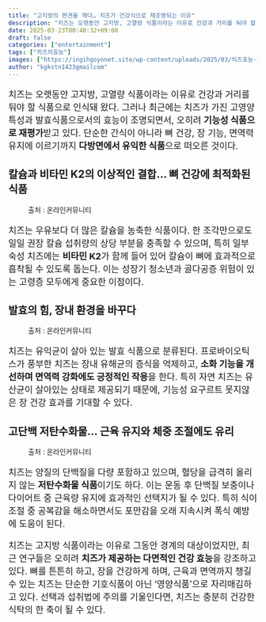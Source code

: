 ```yaml
---
title: "고지방의 편견을 깨다… 치즈가 건강식으로 재조명되는 이유"
description: "치즈는 오랫동안 고지방, 고열량 식품이라는 이유로 건강과 거리를 둬야 할 식품으로 인식돼 왔다. 그러나 최근에는 치즈가 가진 고영양 특성과 발효식품으로서의 효능이 조명되면서, 오히려 기능성 식품으로 재평가받고 있다. 단순한 간식이 아니라 뼈 건강, 장 기능, 면역력 유"
date: 2025-03-23T00:40:32+09:00
draft: false
categories: ["entertainment"]
tags: ["치즈의효능"]
images: ["https://ingihgoyonet.site/wp-content/uploads/2025/03/치즈효능-1024x683.jpg", "https://ingihgoyonet.site/wp-content/uploads/2025/03/고지방이지만좋은치즈-1024x683.jpg", "https://ingihgoyonet.site/wp-content/uploads/2025/03/치즈의효능-1024x683.jpg"]
author: "kgkstn1423gmailcom"
---
```


<p style="font-size:18px">치즈는 오랫동안 고지방, 고열량 식품이라는 이유로 건강과 거리를 둬야 할 식품으로 인식돼 왔다. 그러나 최근에는 치즈가 가진 고영양 특성과 발효식품으로서의 효능이 조명되면서, 오히려 <strong>기능성 식품으로 재평가</strong>받고 있다. 단순한 간식이 아니라 뼈 건강, 장 기능, 면역력 유지에 이르기까지 <strong>다방면에서 유익한 식품</strong>으로 떠오른 것이다.</p> <h2 >칼슘과 비타민 K2의 이상적인 결합… 뼈 건강에 최적화된 식품</h2> <figure ><img src="https://ingihgoyonet.site/wp-content/uploads/2025/03/치즈효능-1024x683.jpg" alt="" style="aspect-ratio:16/9;object-fit:cover"/><figcaption >출처 : 온라인커뮤니티</figcaption></figure> <p style="font-size:18px">치즈는 우유보다 더 많은 칼슘을 농축한 식품이다. 한 조각만으로도 일일 권장 칼슘 섭취량의 상당 부분을 충족할 수 있으며, 특히 일부 숙성 치즈에는 <strong>비타민 K2</strong>가 함께 들어 있어 칼슘이 뼈에 효과적으로 흡착될 수 있도록 돕는다. 이는 성장기 청소년과 골다공증 위험이 있는 고령층 모두에게 중요한 이점이다.</p> <h2 >발효의 힘, 장내 환경을 바꾸다</h2> <figure ><img src="https://ingihgoyonet.site/wp-content/uploads/2025/03/고지방이지만좋은치즈-1024x683.jpg" alt="" style="aspect-ratio:16/9;object-fit:cover"/><figcaption >출처 : 온라인커뮤니티</figcaption></figure> <p style="font-size:18px">치즈는 유익균이 살아 있는 발효 식품으로 분류된다. 프로바이오틱스가 풍부한 치즈는 장내 유해균의 증식을 억제하고, <strong>소화 기능을 개선하며 면역력 강화에도 긍정적인 작용</strong>을 한다. 특히 자연 치즈는 유산균이 살아있는 상태로 제공되기 때문에, 기능성 요구르트 못지않은 장 건강 효과를 기대할 수 있다.</p> <h2 >고단백 저탄수화물… 근육 유지와 체중 조절에도 유리</h2> <figure ><img src="https://ingihgoyonet.site/wp-content/uploads/2025/03/치즈의효능-1024x683.jpg" alt="" style="aspect-ratio:16/9;object-fit:cover"/><figcaption >출처 : 온라인커뮤니티</figcaption></figure> <p style="font-size:18px">치즈는 양질의 단백질을 다량 포함하고 있으며, 혈당을 급격히 올리지 않는 <strong>저탄수화물 식품</strong>이기도 하다. 이는 운동 후 단백질 보충이나 다이어트 중 근육량 유지에 효과적인 선택지가 될 수 있다. 특히 식이 조절 중 공복감을 해소하면서도 포만감을 오래 지속시켜 폭식 예방에 도움이 된다.</p> <p style="font-size:18px">치즈는 고지방 식품이라는 이유로 그동안 경계의 대상이었지만, 최근 연구들은 오히려 <strong>치즈가 제공하는 다면적인 건강 효능</strong>을 강조하고 있다. 뼈를 튼튼히 하고, 장을 건강하게 하며, 근육과 면역까지 챙길 수 있는 치즈는 단순한 기호식품이 아닌 ‘영양식품’으로 자리매김하고 있다. 선택과 섭취법에 주의를 기울인다면, 치즈는 충분히 건강한 식탁의 한 축이 될 수 있다.</p>